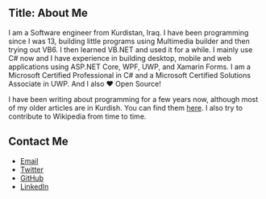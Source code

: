 Title: About Me
---
<div class="row">
  <div class="col-md-10">
   <p>
    I am a Software engineer from Kurdistan, Iraq. I have been programming since I was 13, building little programs using Multimedia builder and then trying out VB6. I then learned VB.NET and used it for a while. I mainly use C# now and I have experience in building desktop, mobile and web applications using ASP.NET Core, WPF, UWP, and Xamarin Forms. I am a Microsoft Certified Professional in C# and a Microsoft Certified Solutions Associate in UWP. And I also ♥ Open Source!
   </p>

   <p>
 I have been writing about programming for a few years now, although most of my older articles are in Kurdish. You can find them <a href="http://devstree.io/author/muhammad">here</a>. I also try to contribute to Wikipedia from time to time.
   </p>
  </div>

  <div class="col-md-2">
  <div data-iframe-width="150" data-iframe-height="270" data-share-badge-id="8afc8595-bf3e-4f5f-b319-c9c6b65c0774"></div><script type="text/javascript" async src="//cdn.youracclaim.com/assets/utilities/embed.js"></script>
  </div>
</div>

## Contact Me
- [Email](mailto:muhammad-azeez@outlook.com)
- [Twitter](https://twitter.com/mhmd_azeez)
- [GitHub](https://github.com/mhmd-azeez)
- [LinkedIn](https://www.linkedin.com/in/muhammad-azeez/)